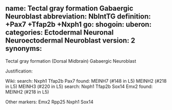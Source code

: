 name: Tectal gray formation Gabaergic Neuroblast
abbreviation: NbIntTG
definition: +Pax7 +Tfap2b +Nxph1
go:
shogoin: 
uberon:
categories: Ectodermal Neuronal Neuroectodermal Neuroblast
version: 2
synonyms:
---

Tectal gray formation (Dorsal Midbrain) Gabaergic Neuroblast

Justification:


Wiki:
search: Nxph1 Tfap2b Pax7
found:
MEINH7 (#148 in L5)
MEINH2 (#218 in L5)
MEINH3 (#220 in L5)
search: Nxph1 Tfap2b Sox14 Emx2
found:
MEINH2 (#218 in L5)

Other markers:
Emx2
Rpp25
Nxph1
Sox14
